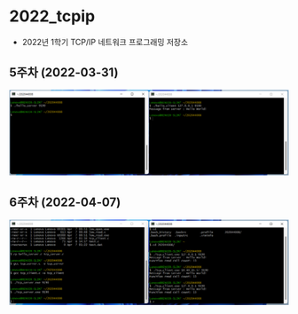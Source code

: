 # 2022_tcpip
  - 2022년 1학기 TCP/IP 네트워크 프로그래밍 저장소

## 5주차 (2022-03-31)
<img width="" height="" src="./5주차/5주차_결과.png"></img>

## 6주차 (2022-04-07)
<img width="" height="" src="./6주차/6주차_결과.png"></img>
